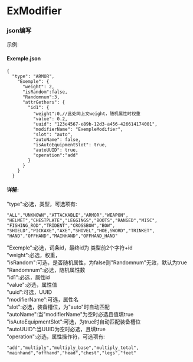 # ExModifier

### json编写
示例:
#### Exemple.json
```
{
  "type": "ARMOR",
    "Exemple": {
      "weight": 2,
      "isRandom":false,
      "Randomnum":3,
      "attrGethers": {
        "id1": {
          "weight":0,//此处同上文weight，随机属性时权重
          "value": 0.2,
          "uuid": "123e4567-e89b-12d3-a456-426614174001",
          "modifierName": "ExempleModifier",
          "slot": "auto",
          "autoName": false,
          "isAutoEquipmentSlot": true,
          "autoUUID": true,
          "operation":"add"
        }
      }
    }
  }
```
#### 详解:
"type":必选，类型，可选项有:
~~~
"ALL","UNKNOWN","ATTACKABLE","ARMOR","WEAPON",
"HELMET","CHESTPLATE","LEGGINGS","BOOTS","RANGED","MISC",
"FISHING_ROD","TRIDENT","CROSSBOW","BOW",
"SHIELD","PICKAXE","AXE","SHOVEL","HOE,SWORD","TRINKET",
"HAND","OFFHAND","MAINHAND","OFFHAND_HAND"
~~~
"Exemple":必选，词条id，最终id为 类型前2个字符+id<br>
"weight":必选，权重，<br>
"isRandom":可选，是否随机属性，为false则"Randomnum"无效，默认为true<br>
"Randomnum":必选，随机属性数<br>
"id1":必选，属性id<br>
"value":必选，属性值<br>
"uuid":可选，UUID<br>
"modifierName":可选，属性名<br>
"slot":必选，装备槽位，为"auto"时自动匹配<br>
"autoName":当"modifierName"为空时必选且值填true<br>
"isAutoEquipmentSlot":可选，为true时自动匹配装备槽位<br>
"autoUUID":当UUID为空时必选，且填true<br>
"operation":必选，属性操作符，可选项有:
~~~
"add","multiply","multiply_base","multiply_total", 
"mainhand","offhand","head","chest","legs","feet"
~~~
